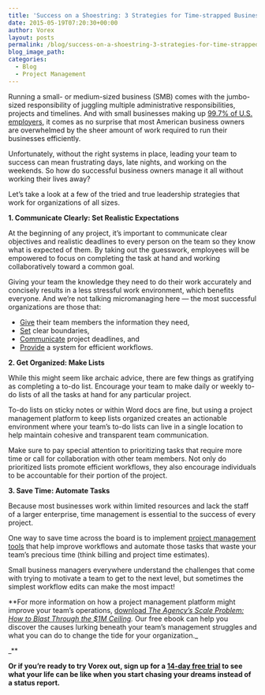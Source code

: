 ```yaml
---
title: 'Success on a Shoestring: 3 Strategies for Time-strapped Business Leaders'
date: 2015-05-19T07:20:30+00:00
author: Vorex
layout: posts
permalink: /blog/success-on-a-shoestring-3-strategies-for-time-strapped-business-leaders/
blog_image_path:
categories:
  - Blog
  - Project Management
---
```

Running a small- or medium-sized business (SMB) comes with the jumbo-sized responsibility of juggling multiple administrative responsibilities, projects and timelines. And with small businesses making up [99.7% of U.S. employers](https://www.sba.gov/sites/default/files/FAQ_Sept_2012.pdf), it comes as no surprise that most American business owners are overwhelmed by the sheer amount of work required to run their businesses efficiently.<!--more-->

Unfortunately, without the right systems in place, leading your team to success can mean frustrating days, late nights, and working on the weekends. So how do successful business owners manage it all without working their lives away?

Let&#8217;s take a look at a few of the tried and true leadership strategies that work for organizations of all sizes.

 **1. Communicate Clearly: Set Realistic Expectations**

At the beginning of any project, it&#8217;s important to communicate clear objectives and realistic deadlines to every person on the team so they know what is expected of them. By taking out the guesswork, employees will be empowered to focus on completing the task at hand and working collaboratively toward a common goal.

Giving your team the knowledge they need to do their work accurately and concisely results in a less stressful work environment, which benefits everyone. And we&#8217;re not talking micromanaging here &#8212; the most successful organizations are those that:

  * <span style="text-decoration: underline;">Give</span> their team members the information they need,
  * <span style="text-decoration: underline;">Set</span> clear boundaries,
  * <span style="text-decoration: underline;">Communicate</span> project deadlines, and
  * <span style="text-decoration: underline;">Provide</span> a system for efficient workflows.

 **2. Get Organized: Make Lists**

While this might seem like archaic advice, there are few things as gratifying as completing a to-do list. Encourage your team to make daily or weekly to-do lists of all the tasks at hand for any particular project.

To-do lists on sticky notes or within Word docs are fine, but using a project management platform to keep lists organized creates an actionable environment where your team&#8217;s to-do lists can live in a single location to help maintain cohesive and transparent team communication.

Make sure to pay special attention to prioritizing tasks that require more time or call for collaboration with other team members. Not only do prioritized lists promote efficient workflows, they also encourage individuals to be accountable for their portion of the project.

 **3. Save Time: Automate Tasks**

Because most businesses work within limited resources and lack the staff of a larger enterprise, time management is essential to the success of every project.

One way to save time across the board is to implement [project management tools](http://www.vorex.com/product/) that help improve workflows and automate those tasks that waste your team&#8217;s precious time (think billing and project time estimates).

Small business managers everywhere understand the challenges that come with trying to motivate a team to get to the next level, but sometimes the simplest workflow edits can make the most impact!

**For more information on how a project management platform might improve your team&#8217;s operations, [download _The Agency&#8217;s Scale Problem: How to Blast Through the $1M Ceiling_](http://vorex.hs-sites.com/agency-scale-ebook?__hstc=100746398.bb07df2d83ec553065089c55f98a2977.1431214184305.1431223694553.1431307142741.3&__hssc=100746398.4.1431307142741&__hsfp=593113976)_._ Our free ebook can help you discover the causes lurking beneath your team&#8217;s management struggles and what you can do to change the tide for your organization._

_**

**Or if you&#8217;re ready to try Vorex out, sign up for a [14-day free trial](http://www.vorex.com/free-trial/) to see what your life can be like when you start chasing your dreams instead of a status report.**
